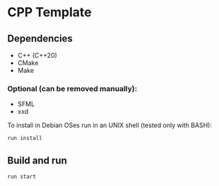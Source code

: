 # CPP Template

## Dependencies
- C++ (C++20)
- CMake
- Make

### Optional (can be removed manually):
- SFML
- xxd

To install in Debian OSes run in an UNIX shell (tested only with BASH):
```bash
run install
```

## Build and run
```bash
run start
```
